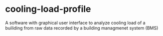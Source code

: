 # cooling-load-profile
A software with graphical user interface to analyze cooling load of a builiding from raw data recorded by a building managmenet system (BMS)
